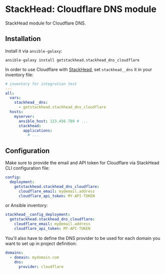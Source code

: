 # StackHead: Cloudflare DNS module

StackHead module for Cloudflare DNS.

## Installation

Install it via `ansible-galaxy`:

```
ansible-galaxy install getstackhead.stackhead_dns_cloudflare
```

In order to use Cloudflare with [StackHead](https://get.stackhead.io), set `stackhead__dns` it in your inventory file:

```yaml
# inventory for integration test
---
all:
  vars:
    stackhead__dns:
      - getstackhead.stackhead_dns_cloudflare
  hosts:
    myserver:
      ansible_host: 123.456.789 # ...
      stackhead:
        applications:
          # ...
```


## Configuration

Make sure to provide the email and API token for Cloudflare via StackHead CLI configuration file:

```yaml
config:
  deployment:
    getstackhead.stackhead_dns_cloudflare:
      cloudflare_email: my@email.address
      cloudflare_api_token: MY-API-TOKEN
```

or Ansible inventory:

```yaml
stackhead__config_deployment:
  getstackhead.stackhead_dns_cloudflare:
    cloudflare_email: my@email.address
    cloudflare_api_token: MY-API-TOKEN
```

You'll also have to define the DNS provider to be used for each domain you want to set up in project definition:

```yaml
domains:
  - domain: mydomain.com
    dns:
      provider: cloudflare
```
